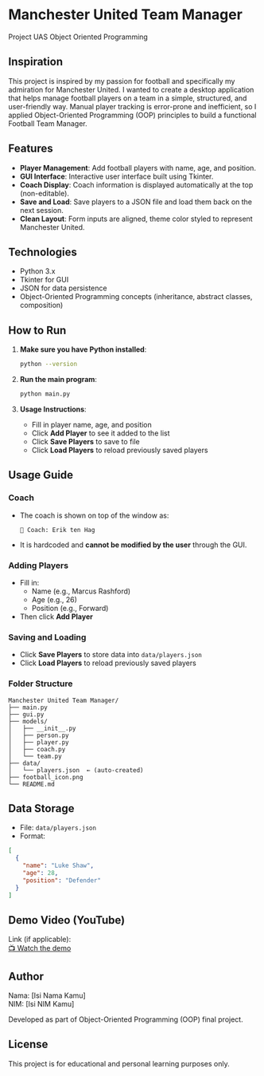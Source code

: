 # Manchester United Team Manager
Project UAS Object Oriented Programming

## Inspiration

This project is inspired by my passion for football and specifically my admiration for Manchester United. I wanted to create a desktop application that helps manage football players on a team in a simple, structured, and user-friendly way. Manual player tracking is error-prone and inefficient, so I applied Object-Oriented Programming (OOP) principles to build a functional Football Team Manager.

## Features

- **Player Management**: Add football players with name, age, and position.
- **GUI Interface**: Interactive user interface built using Tkinter.
- **Coach Display**: Coach information is displayed automatically at the top (non-editable).
- **Save and Load**: Save players to a JSON file and load them back on the next session.
- **Clean Layout**: Form inputs are aligned, theme color styled to represent Manchester United.

## Technologies

- Python 3.x
- Tkinter for GUI
- JSON for data persistence
- Object-Oriented Programming concepts (inheritance, abstract classes, composition)

## How to Run

1. **Make sure you have Python installed**:
   ```bash
   python --version
   ```

2. **Run the main program**:
   ```bash
   python main.py
   ```

3. **Usage Instructions**:
   - Fill in player name, age, and position
   - Click **Add Player** to see it added to the list
   - Click **Save Players** to save to file
   - Click **Load Players** to reload previously saved players

## Usage Guide

### Coach

- The coach is shown on top of the window as:
  ```
  👤 Coach: Erik ten Hag
  ```
- It is hardcoded and **cannot be modified by the user** through the GUI.

### Adding Players

- Fill in:
  - Name (e.g., Marcus Rashford)
  - Age (e.g., 26)
  - Position (e.g., Forward)
- Then click **Add Player**

### Saving and Loading

- Click **Save Players** to store data into `data/players.json`
- Click **Load Players** to reload previously saved players

### Folder Structure

```
Manchester United Team Manager/
├── main.py
├── gui.py
├── models/
│   ├── __init__.py
│   ├── person.py
│   ├── player.py
│   ├── coach.py
│   └── team.py
├── data/
│   └── players.json  ← (auto-created)
├── football_icon.png
└── README.md
```

## Data Storage

- File: `data/players.json`
- Format:
```json
[
  {
    "name": "Luke Shaw",
    "age": 28,
    "position": "Defender"
  }
]
```

## Demo Video (YouTube)

Link (if applicable):  
[📺 Watch the demo](https://www.youtube.com/your-demo-video-link)

## Author

Nama: [Isi Nama Kamu]  
NIM: [Isi NIM Kamu]

Developed as part of Object-Oriented Programming (OOP) final project.

## License

This project is for educational and personal learning purposes only.
